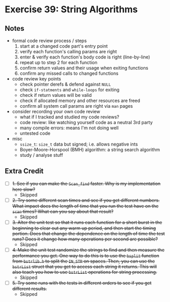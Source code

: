 # Exercise 39: String Algorithms

## Notes

- formal code review process / steps
  1. start at a changed code part's entry point
  2. verify each function's calling params are right
  3. enter & verify each function's body code is right (line-by-line)
  4. repeat up to step 2 for each function
  5. confirm return values and their usage when exiting functions
  6. confirm any missed calls to changed functions
- code review key points
  - check pointer derefs & defend against `NULL`
  - check `if-statments` and `while-loops` for exiting
  - check if return values will be valid
  - check if allocated memory and other resources are freed
  - confirm all system call params are right via `man` pages
- consider recording your own code review
  - what if I tracked and studied my code reviews?
  - code review: like watching yourself code as a neutral 3rd party
  - many compile errors: means I'm not doing well
  - untested code
- misc
  - `ssize_t`: `size_t` data but signed; i.e. allows negative ints
  - Boyer-Moore-Horspool (BMH) algorithm: a string search algorithm
  - study / analyse stuff

## Extra Credit

- [ ] ~~1. See if you can make the `Scan_find` faster. Why is my implementation here slow?~~
  - Skipped
- [ ] ~~2. Try some different scan times and see if you get different numbers. What impact does the length of time that you run the test have on the `scan` times? What can you say about that result?~~
  - Skipped
- [ ] ~~3. Alter the unit test so that it runs each function for a short burst in the beginning to clear out any warm up period, and then start the timing portion. Does that change the dependence on the length of time the test runs? Does it change how many operations per second are possible?~~
  - Skipped
- [ ] ~~4. Make the unit test randomize the strings to find and then measure the performance you get. One way to do this is to use the `bsplit` function from `bstrlib.h` to split the `IN_STR` on spaces. Then, you can use the `bstrList` struct that you get to access each string it returns. This will also teach you how to use `bstrList` operations for string processing.~~
  - Skipped
- [ ] ~~5. Try some runs with the tests in different orders to see if you get different results.~~
  - Skipped

